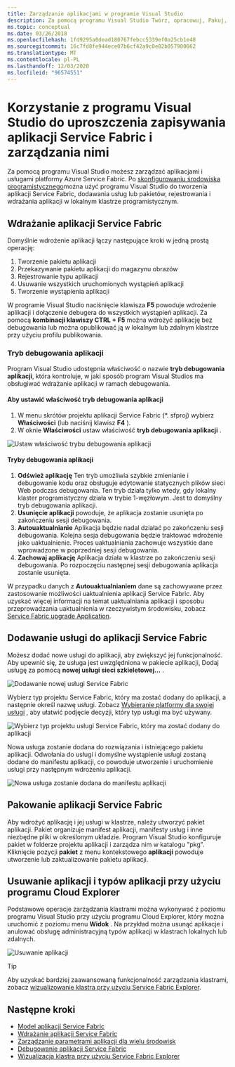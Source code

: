 ```yaml
---
title: Zarządzanie aplikacjami w programie Visual Studio
description: Za pomocą programu Visual Studio Twórz, opracowuj, Pakuj, wdrażaj i Debuguj aplikacje i usługi platformy Azure Service Fabric.
ms.topic: conceptual
ms.date: 03/26/2018
ms.openlocfilehash: 1fd9295a0dead180767febcc5339ef0a25cb1e48
ms.sourcegitcommit: 16c7fd8fe944ece07b6cf42a9c0e82b057900662
ms.translationtype: MT
ms.contentlocale: pl-PL
ms.lasthandoff: 12/03/2020
ms.locfileid: "96574551"
---
```

# <a name="use-visual-studio-to-simplify-writing-and-managing-your-service-fabric-applications"></a>Korzystanie z programu Visual Studio do uproszczenia zapisywania aplikacji Service Fabric i zarządzania nimi
Za pomocą programu Visual Studio możesz zarządzać aplikacjami i usługami platformy Azure Service Fabric. Po [skonfigurowaniu środowiska programistycznego](service-fabric-get-started.md)można użyć programu Visual Studio do tworzenia aplikacji Service Fabric, dodawania usług lub pakietów, rejestrowania i wdrażania aplikacji w lokalnym klastrze programistycznym.

## <a name="deploy-your-service-fabric-application"></a>Wdrażanie aplikacji Service Fabric
Domyślnie wdrożenie aplikacji łączy następujące kroki w jedną prostą operację:

1. Tworzenie pakietu aplikacji
2. Przekazywanie pakietu aplikacji do magazynu obrazów
3. Rejestrowanie typu aplikacji
4. Usuwanie wszystkich uruchomionych wystąpień aplikacji
5. Tworzenie wystąpienia aplikacji

W programie Visual Studio naciśnięcie klawisza **F5** powoduje wdrożenie aplikacji i dołączenie debugera do wszystkich wystąpień aplikacji. Za pomocą **kombinacji klawiszy CTRL + F5** można wdrożyć aplikację bez debugowania lub można opublikować ją w lokalnym lub zdalnym klastrze przy użyciu profilu publikowania.

### <a name="application-debug-mode"></a>Tryb debugowania aplikacji
Program Visual Studio udostępnia właściwość o nazwie **tryb debugowania aplikacji**, która kontroluje, w jaki sposób program Visual Studios ma obsługiwać wdrażanie aplikacji w ramach debugowania.

#### <a name="to-set-the-application-debug-mode-property"></a>Aby ustawić właściwość tryb debugowania aplikacji
1. W menu skrótów projektu aplikacji Service Fabric (*. sfproj) wybierz **Właściwości** (lub naciśnij klawisz **F4** ).
2. W oknie **Właściwości** ustaw właściwość **tryb debugowania aplikacji** .

![Ustaw właściwość trybu debugowania aplikacji][debugmodeproperty]

#### <a name="application-debug-modes"></a>Tryby debugowania aplikacji

1. **Odśwież aplikację** Ten tryb umożliwia szybkie zmienianie i debugowanie kodu oraz obsługuje edytowanie statycznych plików sieci Web podczas debugowania. Ten tryb działa tylko wtedy, gdy lokalny klaster programistyczny działa w trybie 1-węzłowym. Jest to domyślny tryb debugowania aplikacji.
2. **Usunięcie aplikacji** powoduje, że aplikacja zostanie usunięta po zakończeniu sesji debugowania.
3. **Autouaktualnianie** Aplikacja będzie nadal działać po zakończeniu sesji debugowania. Kolejna sesja debugowania będzie traktować wdrożenie jako uaktualnienie. Proces uaktualniania zachowuje wszystkie dane wprowadzone w poprzedniej sesji debugowania.
4. **Zachowaj aplikację** Aplikacja działa w klastrze po zakończeniu sesji debugowania. Po rozpoczęciu następnej sesji debugowania aplikacja zostanie usunięta.

W przypadku danych z **Autouaktualnianiem** dane są zachowywane przez zastosowanie możliwości uaktualnienia aplikacji Service Fabric. Aby uzyskać więcej informacji na temat uaktualniania aplikacji i sposobu przeprowadzania uaktualnienia w rzeczywistym środowisku, zobacz [Service Fabric upgrade Application](service-fabric-application-upgrade.md).

## <a name="add-a-service-to-your-service-fabric-application"></a>Dodawanie usługi do aplikacji Service Fabric
Możesz dodać nowe usługi do aplikacji, aby zwiększyć jej funkcjonalność. Aby upewnić się, że usługa jest uwzględniona w pakiecie aplikacji, Dodaj usługę za pomocą **nowej usługi sieci szkieletowej...** .

![Dodawanie nowej usługi Service Fabric][newservice]

Wybierz typ projektu Service Fabric, który ma zostać dodany do aplikacji, a następnie określ nazwę usługi.  Zobacz [Wybieranie platformy dla swojej usługi](service-fabric-choose-framework.md) , aby ułatwić podjęcie decyzji, który typ usługi ma być używany.

![Wybierz typ projektu usługi Service Fabric, który ma zostać dodany do aplikacji][addserviceproject]

Nowa usługa zostanie dodana do rozwiązania i istniejącego pakietu aplikacji. Odwołania do usługi i domyślne wystąpienie usługi zostaną dodane do manifestu aplikacji, co powoduje utworzenie i uruchomienie usługi przy następnym wdrożeniu aplikacji.

![Nowa usługa zostanie dodana do manifestu aplikacji][newserviceapplicationmanifest]

## <a name="package-your-service-fabric-application"></a>Pakowanie aplikacji Service Fabric
Aby wdrożyć aplikację i jej usługi w klastrze, należy utworzyć pakiet aplikacji.  Pakiet organizuje manifest aplikacji, manifesty usług i inne niezbędne pliki w określonym układzie.  Program Visual Studio konfiguruje pakiet w folderze projektu aplikacji i zarządza nim w katalogu "pkg".  Kliknięcie pozycji **pakiet** z menu kontekstowego **aplikacji** powoduje utworzenie lub zaktualizowanie pakietu aplikacji.

## <a name="remove-applications-and-application-types-using-cloud-explorer"></a>Usuwanie aplikacji i typów aplikacji przy użyciu programu Cloud Explorer
Podstawowe operacje zarządzania klastrami można wykonywać z poziomu programu Visual Studio przy użyciu programu Cloud Explorer, który można uruchomić z poziomu menu **Widok** . Na przykład można usunąć aplikacje i anulować obsługę administracyjną typów aplikacji w klastrach lokalnych lub zdalnych.

![Usuwanie aplikacji][removeapplication]

> [!TIP]
> Aby uzyskać bardziej zaawansowaną funkcjonalność zarządzania klastrami, zobacz [wizualizowanie klastra przy użyciu Service Fabric Explorer](service-fabric-visualizing-your-cluster.md).
>
>

<!--Every topic should have next steps and links to the next logical set of content to keep the customer engaged-->
## <a name="next-steps"></a>Następne kroki
* [Model aplikacji Service Fabric](service-fabric-application-model.md)
* [Wdrażanie aplikacji Service Fabric](service-fabric-deploy-remove-applications.md)
* [Zarządzanie parametrami aplikacji dla wielu środowisk](service-fabric-manage-multiple-environment-app-configuration.md)
* [Debugowanie aplikacji Service Fabric](service-fabric-debugging-your-application.md)
* [Wizualizacja klastra przy użyciu Service Fabric Explorer](service-fabric-visualizing-your-cluster.md)

<!--Image references-->
[addserviceproject]:./media/service-fabric-manage-application-in-visual-studio/addserviceproject.png
[manageservicefabric]: ./media/service-fabric-manage-application-in-visual-studio/manageservicefabric.png
[newservice]:./media/service-fabric-manage-application-in-visual-studio/newservice.png
[newserviceapplicationmanifest]:./media/service-fabric-manage-application-in-visual-studio/newserviceapplicationmanifest.png
[debugmodeproperty]:./media/service-fabric-manage-application-in-visual-studio/debugmodeproperty.png
[removeapplication]:./media/service-fabric-manage-application-in-visual-studio/removeapplication.png
